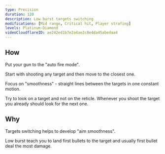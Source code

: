 ```yaml
---
type: Precision
duration: 120
description: Low burst targets switching
modifications: [Mid range, Critical hit, Player strafing]
levels: Platinum-Diamond
videoCloudflareID: ae242ed1b7e2a4ae2c8e4da45abedaa4
---
```


## How

Put your gun to the "auto fire mode".

Start with shooting any target and then move to the closest one.

Focus on "smoothness" - straight lines between the targets in one constant motion.

Try to look on a target and not on the reticle. Whenever you shoot the target you already should look for the next one.

## Why

Targets switching helps to develop "aim smoothness".

Low burst teach you to land first bullets to the target and usually first bullet deal the most damage.
